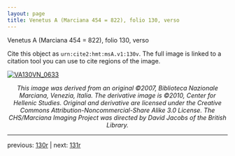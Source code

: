 ```yaml
---
layout: page
title: Venetus A (Marciana 454 = 822), folio 130, verso
---
```


Venetus A (Marciana 454 = 822), folio 130, verso

Cite this object as `urn:cite2:hmt:msA.v1:130v`.  The full image is linked to a citation tool you can use to cite regions of the image.

[![VA130VN_0633](http://www.homermultitext.org/iipsrv?IIIF=/project/homer/pyramidal/deepzoom/hmt/vaimg/2017a/VA130VN_0633.tif/full/800,/0/default.jpg)](http://www.homermultitext.org/ict2/?urn=urn:cite2:hmt:vaimg.2017a:VA130VN_0633) 

<p style="text-align: center; font-style: italic;">This image was derived from an original ©2007, Biblioteca Nazionale Marciana, Venezia, Italia. The derivative image is ©2010, Center for Hellenic Studies. Original and derivative are licensed under the Creative Commons Attribution-Noncommercial-Share Alike 3.0 License. The CHS/Marciana Imaging Project was directed by David Jacobs of the British Library.</p>

---

previous: [130r](../130r/) | next: [131r](../131r/)